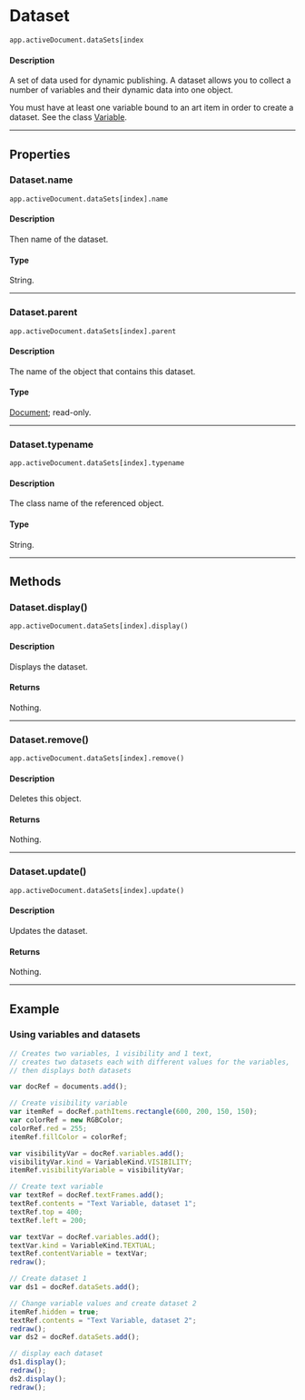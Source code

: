 # Dataset

`app.activeDocument.dataSets[index`

#### Description

A set of data used for dynamic publishing. A dataset allows you to collect a number of variables and their dynamic data into one object.

You must have at least one variable bound to an art item in order to create a dataset. See the class [Variable](./Variable.md).

---

## Properties

### Dataset.name

`app.activeDocument.dataSets[index].name`

#### Description

Then name of the dataset.

#### Type

String.

---

### Dataset.parent

`app.activeDocument.dataSets[index].parent`

#### Description

The name of the object that contains this dataset.

#### Type

[Document](./Document.md); read-only.

---

### Dataset.typename

`app.activeDocument.dataSets[index].typename`

#### Description

The class name of the referenced object.

#### Type

String.

---

## Methods

### Dataset.display()

`app.activeDocument.dataSets[index].display()`

#### Description

Displays the dataset.

#### Returns

Nothing.

---

### Dataset.remove()

`app.activeDocument.dataSets[index].remove()`

#### Description

Deletes this object.

#### Returns

Nothing.

---

### Dataset.update()

`app.activeDocument.dataSets[index].update()`

#### Description

Updates the dataset.

#### Returns

Nothing.

---

## Example

### Using variables and datasets

```javascript
// Creates two variables, 1 visibility and 1 text,
// creates two datasets each with different values for the variables,
// then displays both datasets

var docRef = documents.add();

// Create visibility variable
var itemRef = docRef.pathItems.rectangle(600, 200, 150, 150);
var colorRef = new RGBColor;
colorRef.red = 255;
itemRef.fillColor = colorRef;

var visibilityVar = docRef.variables.add();
visibilityVar.kind = VariableKind.VISIBILITY;
itemRef.visibilityVariable = visibilityVar;

// Create text variable
var textRef = docRef.textFrames.add();
textRef.contents = "Text Variable, dataset 1";
textRef.top = 400;
textRef.left = 200;

var textVar = docRef.variables.add();
textVar.kind = VariableKind.TEXTUAL;
textRef.contentVariable = textVar;
redraw();

// Create dataset 1
var ds1 = docRef.dataSets.add();

// Change variable values and create dataset 2
itemRef.hidden = true;
textRef.contents = "Text Variable, dataset 2";
redraw();
var ds2 = docRef.dataSets.add();

// display each dataset
ds1.display();
redraw();
ds2.display();
redraw();
```
